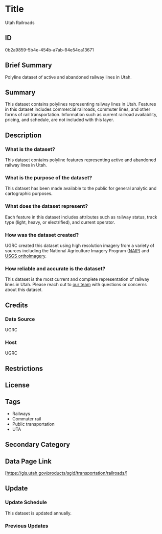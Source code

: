 # Title

Utah Railroads

## ID

0b2a9859-5b4e-454b-a7ab-94e54ca13671

## Brief Summary

Polyline dataset of active and abandoned railway lines in Utah.

## Summary

This dataset contains polylines representing railway lines in Utah. Features in this dataset includes commercial railroads, commuter lines, and other forms of rail transportation. Information such as current railroad availability, pricing, and schedule, are not included with this layer.

## Description

### What is the dataset?

This dataset contains polyline features representing active and abandoned railway lines in Utah.

### What is the purpose of the dataset?

This dataset has been made available to the public for general analytic and cartographic purposes.

### What does the dataset represent?

Each feature in this dataset includes attributes such as railway status, track type (light, heavy, or electrified), and current operator.

### How was the dataset created?

UGRC created this dataset using high resolution imagery from a variety of sources including the National Agriculture Imagery Program ([NAIP](https://naip-usdaonline.hub.arcgis.com/)) and [USGS orthoimagery](https://www.usgs.gov/faqs/what-digital-orthophoto-quadrangle-doq-or-orthoimage).

### How reliable and accurate is the dataset?

This dataset is the most current and complete representation of railway lines in Utah. Please reach out to [our team](https://gis.utah.gov/contact/) with questions or concerns about this dataset.

## Credits

### Data Source

UGRC

### Host

UGRC

## Restrictions

## License

## Tags

- Railways
- Commuter rail
- Public transportation
- UTA

## Secondary Category

## Data Page Link

[https://gis.utah.gov/products/sgid/transportation/railroads/]

## Update

### Update Schedule

This dataset is updated annually.

### Previous Updates
